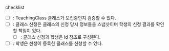checklist

- [ ] : TeachingClass 클래스가 모집중인지 검증할 수 있다.
- [ ] : 클래스 신청은 클래스의 신청 당시 정보들을 스냅샷이며 학생의 신청 결과를 확인할 책임이 있다.
  - [ ] : 클래스 신청과 학생은 id 참조로 구성된다.
- [ ] : 학생은 선생이 등록한 클래스를 신청할 수 있다. 
